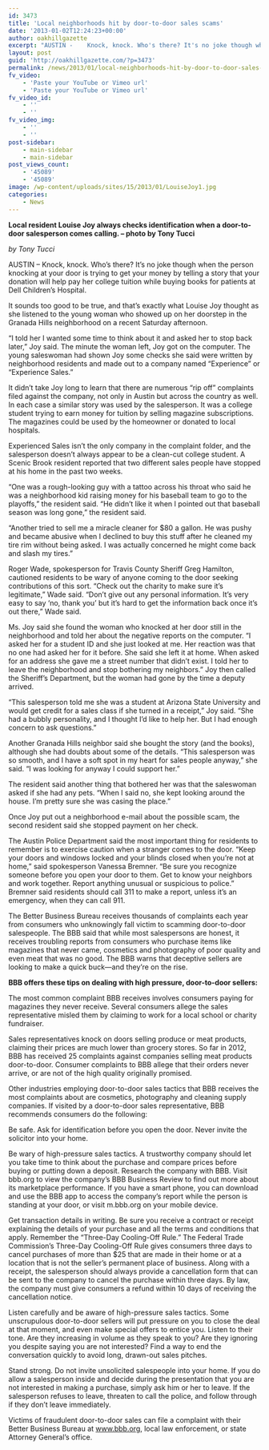 ```yaml
---
id: 3473
title: 'Local neighborhoods hit by door-to-door sales scams'
date: '2013-01-02T12:24:23+00:00'
author: oakhillgazette
excerpt: "AUSTIN -    Knock, knock. Who's there? It's no joke though when the person knocking at your door is trying to get your money by telling a story that your donation will help pay her college tuition while buying books for patients at Dell Children's Hospital.\n\n   It sounds too good to be true, and that's exactly what Louise Joy thought as she listened to the young woman who showed up on her doorstep in the Granada Hills neighborhood on a recent Saturday afternoon."
layout: post
guid: 'http://oakhillgazette.com/?p=3473'
permalink: /news/2013/01/local-neighborhoods-hit-by-door-to-door-sales-scams/
fv_video:
    - 'Paste your YouTube or Vimeo url'
    - 'Paste your YouTube or Vimeo url'
fv_video_id:
    - ''
    - ''
fv_video_img:
    - ''
    - ''
post-sidebar:
    - main-sidebar
    - main-sidebar
post_views_count:
    - '45089'
    - '45089'
image: /wp-content/uploads/sites/15/2013/01/LouiseJoy1.jpg
categories:
    - News
---
```


**Local resident Louise Joy always checks identification when a door-to-door salesperson comes calling. – photo by Tony Tucci**

*by Tony Tucci*

AUSTIN – Knock, knock. Who’s there? It’s no joke though when the person knocking at your door is trying to get your money by telling a story that your donation will help pay her college tuition while buying books for patients at Dell Children’s Hospital.

It sounds too good to be true, and that’s exactly what Louise Joy thought as she listened to the young woman who showed up on her doorstep in the Granada Hills neighborhood on a recent Saturday afternoon.

“I told her I wanted some time to think about it and asked her to stop back later,” Joy said. The minute the woman left, Joy got on the computer. The young saleswoman had shown Joy some checks she said were written by neighborhood residents and made out to a company named “Experience” or “Experience Sales.”

It didn’t take Joy long to learn that there are numerous “rip off” complaints filed against the company, not only in Austin but across the country as well. In each case a similar story was used by the salesperson. It was a college student trying to earn money for tuition by selling magazine subscriptions. The magazines could be used by the homeowner or donated to local hospitals.

Experienced Sales isn’t the only company in the complaint folder, and the salesperson doesn’t always appear to be a clean-cut college student. A Scenic Brook resident reported that two different sales people have stopped at his home in the past two weeks.

“One was a rough-looking guy with a tattoo across his throat who said he was a neighborhood kid raising money for his baseball team to go to the playoffs,” the resident said. “He didn’t like it when I pointed out that baseball season was long gone,” the resident said.

“Another tried to sell me a miracle cleaner for $80 a gallon. He was pushy and became abusive when I declined to buy this stuff after he cleaned my tire rim without being asked. I was actually concerned he might come back and slash my tires.”

Roger Wade, spokesperson for Travis County Sheriff Greg Hamilton, cautioned residents to be wary of anyone coming to the door seeking contributions of this sort. “Check out the charity to make sure it’s legitimate,” Wade said. “Don’t give out any personal information. It’s very easy to say ‘no, thank you’ but it’s hard to get the information back once it’s out there,” Wade said.

Ms. Joy said she found the woman who knocked at her door still in the neighborhood and told her about the negative reports on the computer. “I asked her for a student ID and she just looked at me. Her reaction was that no one had asked her for it before. She said she left it at home. When asked for an address she gave me a street number that didn’t exist. I told her to leave the neighborhood and stop bothering my neighbors.” Joy then called the Sheriff’s Department, but the woman had gone by the time a deputy arrived.

“This salesperson told me she was a student at Arizona State University and would get credit for a sales class if she turned in a receipt,” Joy said. “She had a bubbly personality, and I thought I’d like to help her. But I had enough concern to ask questions.”

Another Granada Hills neighbor said she bought the story (and the books), although she had doubts about some of the details. “This salesperson was so smooth, and I have a soft spot in my heart for sales people anyway,” she said. “I was looking for anyway I could support her.”

The resident said another thing that bothered her was that the saleswoman asked if she had any pets. “When I said no, she kept looking around the house. I’m pretty sure she was casing the place.”

Once Joy put out a neighborhood e-mail about the possible scam, the second resident said she stopped payment on her check.

The Austin Police Department said the most important thing for residents to remember is to exercise caution when a stranger comes to the door. “Keep your doors and windows locked and your blinds closed when you’re not at home,” said spokesperson Vanessa Bremner. “Be sure you recognize someone before you open your door to them. Get to know your neighbors and work together. Report anything unusual or suspicious to police.” Bremner said residents should call 311 to make a report, unless it’s an emergency, when they can call 911.

The Better Business Bureau receives thousands of complaints each year from consumers who unknowingly fall victim to scamming door-to-door salespeople. The BBB said that while most salespersons are honest, it receives troubling reports from consumers who purchase items like magazines that never came, cosmetics and photography of poor quality and even meat that was no good. The BBB warns that deceptive sellers are looking to make a quick buck—and they’re on the rise.

**BBB offers these tips on dealing with high pressure, door-to-door sellers:**

The most common complaint BBB receives involves consumers paying for magazines they never receive. Several consumers allege the sales representative misled them by claiming to work for a local school or charity fundraiser.

Sales representatives knock on doors selling produce or meat products, claiming their prices are much lower than grocery stores. So far in 2012, BBB has received 25 complaints against companies selling meat products door-to-door. Consumer complaints to BBB allege that their orders never arrive, or are not of the high quality originally promised.

Other industries employing door-to-door sales tactics that BBB receives the most complaints about are cosmetics, photography and cleaning supply companies. If visited by a door-to-door sales representative, BBB recommends consumers do the following:

Be safe. Ask for identification before you open the door. Never invite the solicitor into your home.

Be wary of high-pressure sales tactics. A trustworthy company should let you take time to think about the purchase and compare prices before buying or putting down a deposit. Research the company with BBB. Visit bbb.org to view the company’s BBB Business Review to find out more about its marketplace performance. If you have a smart phone, you can download and use the BBB app to access the company’s report while the person is standing at your door, or visit m.bbb.org on your mobile device.

Get transaction details in writing. Be sure you receive a contract or receipt explaining the details of your purchase and all the terms and conditions that apply. Remember the “Three-Day Cooling-Off Rule.” The Federal Trade Commission’s Three-Day Cooling-Off Rule gives consumers three days to cancel purchases of more than $25 that are made in their home or at a location that is not the seller’s permanent place of business. Along with a receipt, the salesperson should always provide a cancellation form that can be sent to the company to cancel the purchase within three days. By law, the company must give consumers a refund within 10 days of receiving the cancellation notice.

Listen carefully and be aware of high-pressure sales tactics. Some unscrupulous door-to-door sellers will put pressure on you to close the deal at that moment, and even make special offers to entice you. Listen to their tone. Are they increasing in volume as they speak to you? Are they ignoring you despite saying you are not interested? Find a way to end the conversation quickly to avoid long, drawn-out sales pitches.

Stand strong. Do not invite unsolicited salespeople into your home. If you do allow a salesperson inside and decide during the presentation that you are not interested in making a purchase, simply ask him or her to leave. If the salesperson refuses to leave, threaten to call the police, and follow through if they don’t leave immediately.

Victims of fraudulent door-to-door sales can file a complaint with their Better Business Bureau at www.bbb.org, local law enforcement, or state Attorney General’s office.